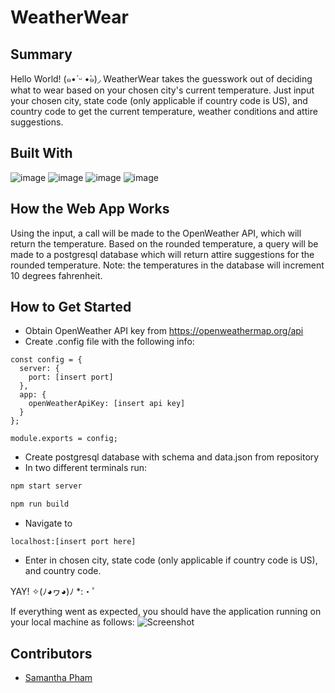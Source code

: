 # WeatherWear

## Summary
  Hello World! (๑•́ ᵕ •̀๑)◞ WeatherWear takes the guesswork out of deciding what to wear based on your chosen city's current temperature. Just input your chosen city, state code (only applicable if country code is US), and country code to get the current temperature, weather conditions and attire suggestions.
  

## Built With
![image](https://img.shields.io/badge/React-20232A?style=for-the-badge&logo=react&logoColor=61DAFB)
![image](https://img.shields.io/badge/Node.js-339933?style=for-the-badge&logo=nodedotjs&logoColor=white)
![image](https://img.shields.io/badge/Express.js-000000?style=for-the-badge&logo=express&logoColor=white)
![image](https://img.shields.io/badge/PostgreSQL-316192?style=for-the-badge&logo=postgresql&logoColor=white)

## How the Web App Works
  Using the input, a call will be made to the OpenWeather API, which will return the temperature. Based on the rounded temperature, a query will be made to a postgresql database which will return attire suggestions for the rounded temperature. Note: the temperatures in the database will increment 10 degrees fahrenheit.

## How to Get Started
* Obtain OpenWeather API key from https://openweathermap.org/api
* Create .config file with the following info:
```
const config = {
  server: {
    port: [insert port]
  },
  app: {
    openWeatherApiKey: [insert api key]
  }
};

module.exports = config;
```
* Create postgresql database with schema and data.json from repository
* In two different terminals run:
```bash
npm start server
```
```bash
npm run build
```
* Navigate to
```
localhost:[insert port here]
```
* Enter in chosen city, state code (only applicable if country code is US), and country code.

YAY! ✧(ﾉ◕ヮ◕)ﾉ *:・ﾟ 

If everything went as expected, you should have the application running on your local machine as follows:
![Screenshot](http://g.recordit.co/7FYyDCxeDQ.gif)

## Contributors
* [Samantha Pham](https://github.com/samanthavpham)
